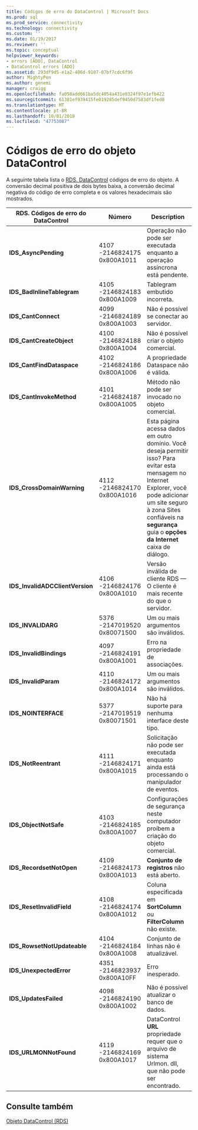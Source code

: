 ```yaml
---
title: Códigos de erro do DataControl | Microsoft Docs
ms.prod: sql
ms.prod_service: connectivity
ms.technology: connectivity
ms.custom: ''
ms.date: 01/19/2017
ms.reviewer: ''
ms.topic: conceptual
helpviewer_keywords:
- errors [ADO], DataControl
- DataControl errors [ADO]
ms.assetid: 293df9d5-e1a2-406d-9107-07bf7cdc6f96
author: MightyPen
ms.author: genemi
manager: craigg
ms.openlocfilehash: fa058add661ba5dc4054a431e0324f97e1efb422
ms.sourcegitcommit: 61381ef939415fe019285def9450d7583df1fed0
ms.translationtype: MT
ms.contentlocale: pt-BR
ms.lasthandoff: 10/01/2018
ms.locfileid: "47753087"
---
```

# <a name="datacontrol-object-error-codes"></a>Códigos de erro do objeto DataControl
A seguinte tabela lista o [RDS. DataControl](../../../ado/reference/rds-api/datacontrol-object-rds.md) códigos de erro do objeto. A conversão decimal positiva de dois bytes baixa, a conversão decimal negativa do código de erro completa e os valores hexadecimais são mostrados.

|RDS. Códigos de erro do DataControl|Número|Description|
|---------------------------------|------------|-----------------|
|**IDS_AsyncPending**|4107 -2146824175 0x800A1011|Operação não pode ser executada enquanto a operação assíncrona está pendente.|
|**IDS_BadInlineTablegram**|4105 -2146824183 0x800A1009|Tablegram embutido incorreta.|
|**IDS_CantConnect**|4099 -2146824189 0x800A1003|Não é possível se conectar ao servidor.|
|**IDS_CantCreateObject**|4100 -2146824188 0x800A1004|Não é possível criar o objeto comercial.|
|**IDS_CantFindDataspace**|4102 -2146824186 0x800A1006|A propriedade Dataspace não é válida.|
|**IDS_CantInvokeMethod**|4101 -2146824187 0x800A1005|Método não pode ser invocado no objeto comercial.|
|**IDS_CrossDomainWarning**|4112 -2146824170 0x800A1016|Esta página acessa dados em outro domínio. Você deseja permitir isso? Para evitar esta mensagem no Internet Explorer, você pode adicionar um site seguro à zona Sites confiáveis na **segurança** guia o **opções da Internet** caixa de diálogo.|
|**IDS_InvalidADCClientVersion**|4106 -2146824176 0x800A1010|Versão inválida de cliente RDS — O cliente é mais recente do que o servidor.|
|**IDS_INVALIDARG**|5376 -2147019520 0x80071500|Um ou mais argumentos são inválidos.|
|**IDS_InvalidBindings**|4097 -2146824191 0x800A1001|Erro na propriedade de associações.|
|**IDS_InvalidParam**|4110 -2146824172 0x800A1014|Um ou mais argumentos são inválidos.|
|**IDS_NOINTERFACE**|5377 -2147019519 0x80071501|Não há suporte para nenhuma interface deste tipo.|
|**IDS_NotReentrant**|4111 -2146824171 0x800A1015|Solicitação não pode ser executada enquanto ainda está processando o manipulador de eventos.|
|**IDS_ObjectNotSafe**|4103 -2146824185 0x800A1007|Configurações de segurança neste computador proíbem a criação do objeto comercial.|
|**IDS_RecordsetNotOpen**|4109 -2146824173 0x800A1013|**Conjunto de registros** não está aberto.|
|**IDS_ResetInvalidField**|4108 -2146824174 0x800A1012|Coluna especificada em **SortColumn** ou **FilterColumn** não existe.|
|**IDS_RowsetNotUpdateable**|4104 -2146824184 0x800A1008|Conjunto de linhas não é atualizável.|
|**IDS_UnexpectedError**|4351 -2146823937 0x800A10FF|Erro inesperado.|
|**IDS_UpdatesFailed**|4098 -2146824190 0x800A1002|Não é possível atualizar o banco de dados.|
|**IDS_URLMONNotFound**|4119 -2146824169 0x800A1017|DataControl **URL** propriedade requer que o arquivo de sistema Urlmon. dll, que não pode ser encontrado.|

## <a name="see-also"></a>Consulte também
 [Objeto DataControl (RDS)](../../../ado/reference/rds-api/datacontrol-object-rds.md)
